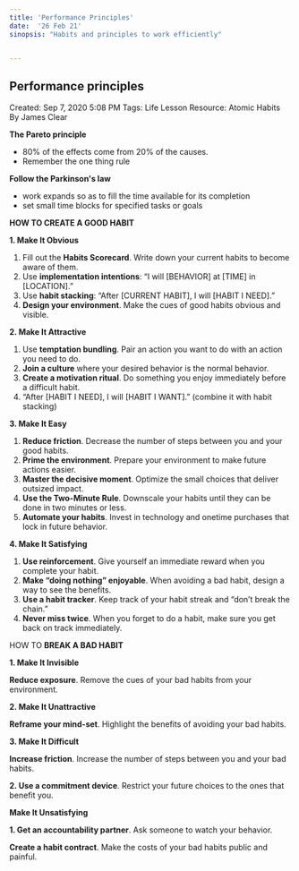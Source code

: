 ```yaml
---
title: 'Performance Principles'
date:  '26 Feb 21'
sinopsis: "Habits and principles to work efficiently"


---
```





## Performance principles

Created: Sep 7, 2020 5:08 PM
Tags: Life Lesson
Resource: Atomic Habits By James Clear

**The Pareto principle**

- 80% of the effects come from 20% of the causes.
- Remember the one thing rule

**Follow the Parkinson's law**

- work expands so as to fill the time available for its completion
- set small time blocks for specified tasks or goals

**HOW TO CREATE A GOOD HABIT**

**1. Make It Obvious**

1. Fill out the **Habits Scorecard**. Write down your current habits to become aware of them.
2. Use **implementation intentions**: “I will [BEHAVIOR] at [TIME] in [LOCATION].”
3. Use **habit stacking**: “After [CURRENT HABIT], I will [HABIT  I NEED].”
4. **Design your environment**. Make the cues of good habits obvious and visible.

**2. Make It Attractive**

1. Use **temptation bundling**. Pair an action you want to do with an action you need to do.
2. **Join a culture** where your desired behavior is the normal behavior.
3. **Create a motivation ritual**. Do something you enjoy immediately before a difficult habit.
4. “After [HABIT  I NEED], I will [HABIT I WANT].” (combine it with habit stacking)

**3. Make It Easy**

1. **Reduce friction**. Decrease the number of steps between you and your good habits.
2. **Prime the environment**. Prepare your environment to make future actions easier.
3. **Master the decisive moment**. Optimize the small choices that deliver outsized impact.
4. **Use the Two-Minute Rule**. Downscale your habits until they can be done in two minutes or less.
5. **Automate your habits**. Invest in technology and onetime purchases that lock in future behavior.

**4. Make It Satisfying**

1. **Use reinforcement**. Give yourself an immediate reward when you complete your habit.
2. **Make “doing nothing” enjoyable**. When avoiding a bad habit, design a way to see the benefits.
3. **Use a habit tracker**. Keep track of your habit streak and “don’t break the chain.”
4. **Never miss twice**. When you forget to do a habit, make sure you get back on track immediately.

HOW TO **BREAK A BAD HABIT**

**1. Make It Invisible**

   **Reduce exposure**. Remove the cues of your bad habits from your environment.

**2. Make It Unattractive**

   **Reframe your mind-set**. Highlight the benefits of avoiding your bad habits.

**3. Make It Difficult**

   **Increase friction**. Increase the number of steps between you and your bad habits.

**2. Use a commitment device**. Restrict your future choices to the ones that benefit you.

   **Make It Unsatisfying**

**1. Get an accountability partner**. Ask someone to watch your behavior.

   **Create a habit contract**. Make the costs of your bad habits public and painful.



